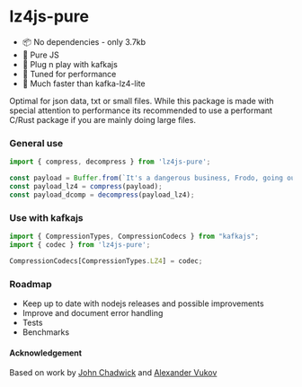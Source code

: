# lz4js-pure

 - 📦 No dependencies - only 3.7kb
 - 💍 Pure JS
 - 🌳 Plug n play with kafkajs
 - 🚀 Tuned for performance
 - 💨 Much faster than kafka-lz4-lite

Optimal for json data, txt or small files. While this package is made with special attention to performance its recommended to use a performant C/Rust package if you are mainly doing large files.

### General use
```js
import { compress, decompress } from 'lz4js-pure';

const payload = Buffer.from(`It's a dangerous business, Frodo, going out your door. You step onto the road, and .....`);
const payload_lz4 = compress(payload);
const payload_dcomp = decompress(payload_lz4);
```

### Use with kafkajs
```js
import { CompressionTypes, CompressionCodecs } from "kafkajs";
import { codec } from 'lz4js-pure';

CompressionCodecs[CompressionTypes.LZ4] = codec;
```

### Roadmap

  - Keep up to date with nodejs releases and possible improvements
  - Improve and document error handling
  - Tests
  - Benchmarks

#### Acknowledgement
Based on work by [John Chadwick](https://github.com/johnwchadwick) and [Alexander Vukov](https://github.com/alex-vukov)